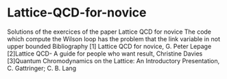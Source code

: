 # Lattice-QCD-for-novice
Solutions of the exercices of the paper Lattice QCD for novice
The code which compute the Wilson loop has the problem that the link variable in not upper bounded
Bibliography
[1] Lattice QCD for novice, G. Peter Lepage
[2]Lattice QCD- A guide for people who want result, Christine Davies
[3]Quantum Chromodynamics on the Lattice: An Introductory Presentation, C. Gattringer; C. B. Lang
